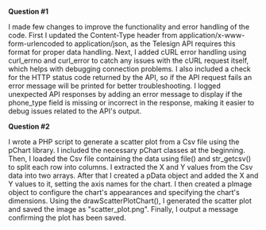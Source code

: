 **Question #1**

I made few changes to improve the functionality and error handling of the code. First I updated the Content-Type header from application/x-www-form-urlencoded to application/json, as the Telesign API requires this format for proper data handling. Next, I added cURL error handling using curl_errno and curl_error to catch any issues with the cURL request itself, which helps with debugging connection problems. I also included a check for the HTTP status code returned by the API, so if the API request fails an error message will be printed for better troubleshooting. I logged unexpected API responses by adding an error message to display if the phone_type field is missing or incorrect in the response, making it easier to debug issues related to the API's output.

**Question #2**

I wrote a PHP script to generate a scatter plot from a Csv file using the pChart library. I included the necessary pChart classes at the beginning. Then, I loaded the Csv file containing the data using file() and str_getcsv() to split each row into columns. I extracted the X and Y values from the Csv data into two arrays. After that I created a pData object and added the X and Y values to it, setting the axis names for the chart. I then created a pImage object to configure the chart's appearances and specifying the chart's dimensions. Using the drawScatterPlotChart(), I generated the scatter plot and saved the image as "scatter_plot.png". Finally, I output a message confirming the plot has been saved.
